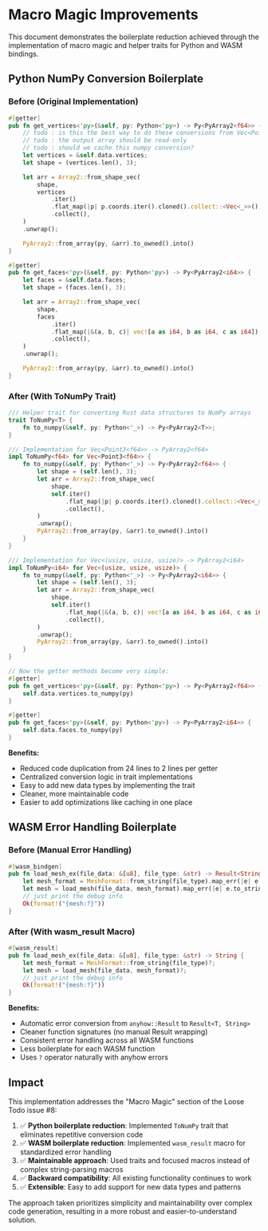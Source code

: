 # Macro Magic Improvements

This document demonstrates the boilerplate reduction achieved through the implementation of macro magic and helper traits for Python and WASM bindings.

## Python NumPy Conversion Boilerplate

### Before (Original Implementation)

```rust
#[getter]
pub fn get_vertices<'py>(&self, py: Python<'py>) -> Py<PyArray2<f64>> {
    // todo : is this the best way to do these conversions from Vec<Point3<f64>> to ndarray?
    // todo : the output array should be read-only
    // todo : should we cache this numpy conversion?
    let vertices = &self.data.vertices;
    let shape = (vertices.len(), 3);

    let arr = Array2::from_shape_vec(
        shape,
        vertices
            .iter()
            .flat_map(|p| p.coords.iter().cloned().collect::<Vec<_>>())
            .collect(),
    )
    .unwrap();

    PyArray2::from_array(py, &arr).to_owned().into()
}

#[getter]
pub fn get_faces<'py>(&self, py: Python<'py>) -> Py<PyArray2<i64>> {
    let faces = &self.data.faces;
    let shape = (faces.len(), 3);

    let arr = Array2::from_shape_vec(
        shape,
        faces
            .iter()
            .flat_map(|&(a, b, c)| vec![a as i64, b as i64, c as i64])
            .collect(),
    )
    .unwrap();

    PyArray2::from_array(py, &arr).to_owned().into()
}
```

### After (With ToNumPy Trait)

```rust
/// Helper trait for converting Rust data structures to NumPy arrays
trait ToNumPy<T> {
    fn to_numpy(&self, py: Python<'_>) -> Py<PyArray2<T>>;
}

/// Implementation for Vec<Point3<f64>> -> PyArray2<f64>
impl ToNumPy<f64> for Vec<Point3<f64>> {
    fn to_numpy(&self, py: Python<'_>) -> Py<PyArray2<f64>> {
        let shape = (self.len(), 3);
        let arr = Array2::from_shape_vec(
            shape,
            self.iter()
                .flat_map(|p| p.coords.iter().cloned().collect::<Vec<_>>())
                .collect(),
        )
        .unwrap();
        PyArray2::from_array(py, &arr).to_owned().into()
    }
}

/// Implementation for Vec<(usize, usize, usize)> -> PyArray2<i64>
impl ToNumPy<i64> for Vec<(usize, usize, usize)> {
    fn to_numpy(&self, py: Python<'_>) -> Py<PyArray2<i64>> {
        let shape = (self.len(), 3);
        let arr = Array2::from_shape_vec(
            shape,
            self.iter()
                .flat_map(|&(a, b, c)| vec![a as i64, b as i64, c as i64])
                .collect(),
        )
        .unwrap();
        PyArray2::from_array(py, &arr).to_owned().into()
    }
}

// Now the getter methods become very simple:
#[getter]
pub fn get_vertices<'py>(&self, py: Python<'py>) -> Py<PyArray2<f64>> {
    self.data.vertices.to_numpy(py)
}

#[getter]
pub fn get_faces<'py>(&self, py: Python<'py>) -> Py<PyArray2<i64>> {
    self.data.faces.to_numpy(py)
}
```

**Benefits:**
- Reduced code duplication from 24 lines to 2 lines per getter
- Centralized conversion logic in trait implementations
- Easy to add new data types by implementing the trait
- Cleaner, more maintainable code
- Easier to add optimizations like caching in one place

## WASM Error Handling Boilerplate

### Before (Manual Error Handling)

```rust
#[wasm_bindgen]
pub fn load_mesh_ex(file_data: &[u8], file_type: &str) -> Result<String, String> {
    let mesh_format = MeshFormat::from_string(file_type).map_err(|e| e.to_string())?;
    let mesh = load_mesh(file_data, mesh_format).map_err(|e| e.to_string())?;
    // just print the debug info
    Ok(format!("{mesh:?}"))
}
```

### After (With wasm_result Macro)

```rust
#[wasm_result]
pub fn load_mesh_ex(file_data: &[u8], file_type: &str) -> String {
    let mesh_format = MeshFormat::from_string(file_type)?;
    let mesh = load_mesh(file_data, mesh_format)?;
    // just print the debug info
    Ok(format!("{mesh:?}"))
}
```

**Benefits:**
- Automatic error conversion from `anyhow::Result` to `Result<T, String>`
- Cleaner function signatures (no manual Result wrapping)
- Consistent error handling across all WASM functions
- Less boilerplate for each WASM function
- Uses `?` operator naturally with anyhow errors

## Impact

This implementation addresses the "Macro Magic" section of the Loose Todo issue #8:

1. ✅ **Python boilerplate reduction**: Implemented `ToNumPy` trait that eliminates repetitive conversion code
2. ✅ **WASM boilerplate reduction**: Implemented `wasm_result` macro for standardized error handling
3. ✅ **Maintainable approach**: Used traits and focused macros instead of complex string-parsing macros
4. ✅ **Backward compatibility**: All existing functionality continues to work
5. ✅ **Extensible**: Easy to add support for new data types and patterns

The approach taken prioritizes simplicity and maintainability over complex code generation, resulting in a more robust and easier-to-understand solution.